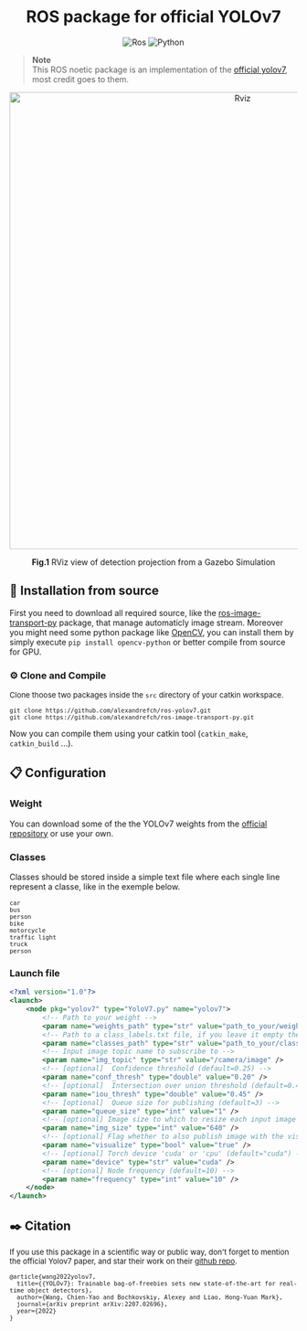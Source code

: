 <div align="center">

# ROS package for official YOLOv7

![Ros](https://img.shields.io/badge/Ros-Noetic-informational?style=for-the-badge&logo=ROS)
![Python](https://img.shields.io/badge/Python-3.8-informational?style=for-the-badge&logo=Python&logoColor=FFFFFF)

</div>

> **Note** <br>
> This ROS noetic package is an implementation of the [official yolov7](https://github.com/WongKinYiu/yolov7), most credit goes to them.

<div align="center">
  <img src="docs/images/yolo_demo.gif" alt="Rviz" width="800"/>

  **Fig.1** RViz view of detection projection from a Gazebo Simulation
</div>

## :rocket: Installation from source

First you need to download all required source, like the [ros-image-transport-py](https://github.com/alexandrefch/ros-image-transport-py) package, that manage automaticly image stream.
Moreover you might need some python package like [OpenCV](https://github.com/opencv/opencv), you can install them by simply execute `pip install opencv-python` or better compile from source for GPU.

### :gear: Clone and Compile

<font size=2>

Clone thoose two packages inside the `src` directory of your catkin workspace.

```shell
git clone https://github.com/alexandrefch/ros-yolov7.git
git clone https://github.com/alexandrefch/ros-image-transport-py.git
```

</font>

Now you can compile them using your catkin tool (`catkin_make`, `catkin_build` ...).

## :clipboard: Configuration

### Weight

You can download some of the the YOLOv7 weights from the [official repository](https://github.com/WongKinYiu/yolov7) or use your own.

### Classes

Classes should be stored inside a simple text file where each single line represent a classe, like in the exemple below. 

<font size=2>

```
car
bus
person
bike
motorcycle
traffic light
truck
person
```

</font>

### Launch file

```xml
<?xml version="1.0"?>
<launch>
    <node pkg="yolov7" type="YoloV7.py" name="yolov7">
        <!-- Path to your weight -->
        <param name="weights_path" type="str" value="path_to_your/weights/weight.pt"/>
        <!-- Path to a class_labels.txt file, if you leave it empty then no class labels are visualized.-->
        <param name="classes_path" type="str" value="path_to_your/class_labels/labels.txt" />
        <!-- Input image topic name to subscribe to -->
        <param name="img_topic" type="str" value="/camera/image" />
        <!-- [optional]  Confidence threshold (default=0.25) -->
        <param name="conf_thresh" type="double" value="0.20" />
        <!-- [optional]  Intersection over union threshold (default=0.45) -->
        <param name="iou_thresh" type="double" value="0.45" />
        <!-- [optional]  Queue size for publishing (default=3) -->
        <param name="queue_size" type="int" value="1" />
        <!-- [optional] Image size to which to resize each input image before feeding into the network (the final output is rescaled to the original image size) (default=640) -->
        <param name="img_size" type="int" value="640" />
        <!-- [optional] Flag whether to also publish image with the visualized detections (default=false) -->
        <param name="visualize" type="bool" value="true" />
        <!-- [optional] Torch device 'cuda' or 'cpu' (default="cuda") -->
        <param name="device" type="str" value="cuda" />
        <!-- [optional] Node frequency (default=10) -->
        <param name="frequency" type="int" value="10" />
    </node>
</launch>
```

## :black_nib: Citation

<font size=2>

If you use this package in a scientific way or public way, don't forget to mention the official Yolov7 paper, and star their work on their [github repo](https://github.com/WongKinYiu/yolov7).

```
@article{wang2022yolov7,
  title={{YOLOv7}: Trainable bag-of-freebies sets new state-of-the-art for real-time object detectors},
  author={Wang, Chien-Yao and Bochkovskiy, Alexey and Liao, Hong-Yuan Mark},
  journal={arXiv preprint arXiv:2207.02696},
  year={2022}
}
```

</font>